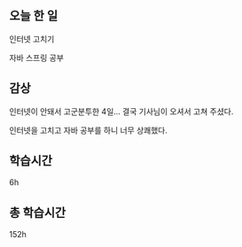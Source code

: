 ## 오늘 한 일

인터넷 고치기

자바 스프링 공부

## 감상

인터넷이 안돼서 고군분투한 4일... 결국 기사님이 오셔서 고쳐 주셨다.

인터넷을 고치고 자바 공부를 하니 너무 상쾌했다. 


## 학습시간

6h <br>

## 총 학습시간

152h

